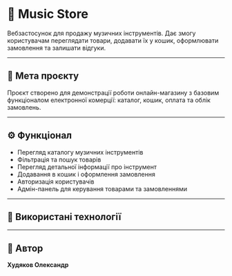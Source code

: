 # 🎸 Music Store

Вебзастосунок для продажу музичних інструментів. Дає змогу користувачам переглядати товари, додавати їх у кошик, оформлювати замовлення та залишати відгуки.

---

## 🚀 Мета проєкту

Проєкт створено для демонстрації роботи онлайн-магазину з базовим функціоналом електронної комерції: каталог, кошик, оплата та облік замовлень.

---

## ⚙️ Функціонал

* Перегляд каталогу музичних інструментів
* Фільтрація та пошук товарів
* Перегляд детальної інформації про інструмент
* Додавання в кошик і оформлення замовлення
* Авторизація користувачів
* Адмін-панель для керування товарами та замовленнями

---

## 🧩 Використані технології

---

## 👤 Автор

**Худяков Олександр**
